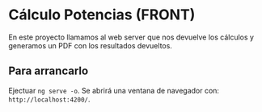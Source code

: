 # Cálculo Potencias (FRONT)

En este proyecto llamamos al web server que nos devuelve los cálculos y generamos un PDF con los resultados devueltos.

## Para arrancarlo

Ejectuar `ng serve -o`. Se abrirá una ventana de navegador con: `http://localhost:4200/`.